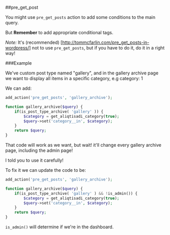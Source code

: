 ##pre\_get\_post

You might use `pre_get_posts` action to add some conditions to the main query.

But **Remember** to add appropriate conditional tags.

*Note:* It's (recommended) [http://tommcfarlin.com/pre_get_posts-in-wordpress/] not to use `pre_get_posts`, but if you have to do it, do it in a right way!


###Example

We've custom post type named "gallery", and in the gallery archive page we want to display all items in a specific category, e.g category: 1

We can add: 

```PHP
add_action('pre_get_posts', 'gallery_archive');

function gallery_archive($query) {
	if(is_post_type_archive( 'gallery' )) {
		$category = get_aliqtisadi_category(true);
		$query->set('category__in', $category);
	}
	return $query;
}
```

That code will work as we want, but wait!
it'll change every gallery archive page, including the admin page!

I told you to use it carefully!

To fix it we can update the code to be: 

```PHP
add_action('pre_get_posts', 'gallery_archive');

function gallery_archive($query) {
	if(is_post_type_archive( 'gallery' ) && !is_admin()) {
		$category = get_aliqtisadi_category(true);
		$query->set('category__in', $category);
	}
	return $query;
}
```

`is_admin()` will determine if we're in the dashboard.
